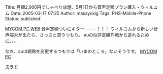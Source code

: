 Title: 月額2,900円でしゃべり放題、5月1日から音声定額プラン導入 - ウィルコム
Date: 2005-03-17 07:25
Author: masayukig
Tags: PHS-Mobile-Phone
Status: published

[MYCOM PC WEB](http://pcweb.mycom.co.jp/news/2005/03/15/002.html)
音声定額ついにキター------！！！
ウィルコムから新しい音声端末が出たら、さっさと買うつもり。
auの似非定額作戦から逃れるために。。。

なお、auは戦略を変更するつもりは「いまのところ」ないそうです。
[MYCOM PC](http://pcweb.mycom.co.jp/news/2005/03/16/007.html)

[スラド](http://slashdot.jp/article.pl?sid=05/03/15/0732206&topic=97)
